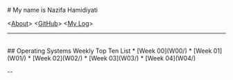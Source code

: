 ---
---
<br>
# My name is Nazifa Hamidiyati

<[About](README.md)>
<[GitHub](https://github.com/nazifahamidiyati/os202/)>
<[My Log](TXT/mylog.txt)>
<br>
<hr>
<br>
## Operating Systems Weekly Top Ten List
* [Week 00](W00/) 
* [Week 01](W01/)
* [Week 02](W02/)
* [Week 03](W03/)
* [Week 04](W04/)

--
